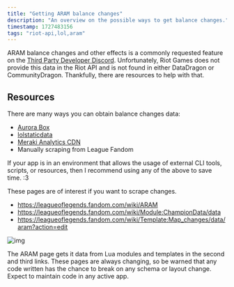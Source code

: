 ```yaml
---
title: "Getting ARAM balance changes"
description: "An overview on the possible ways to get balance changes."
timestamp: 1727483156
tags: "riot-api,lol,aram"
---
```


ARAM balance changes and other effects is a commonly requested feature on the [Third Party Developer Discord](https://discord.gg/riotgamesdevrel). Unfortunately, Riot Games does not provide this data in the Riot API and is not found in either DataDragon or CommunityDragon. Thankfully, there are resources to help with that.

## Resources

There are many ways you can obtain balance changes data:

- [Aurora Box](https://github.com/BlossomiShymae/AuroraBox)
- [lolstaticdata](https://github.com/meraki-analytics/lolstaticdata)
- [Meraki Analytics CDN](http://cdn.merakianalytics.com/riot/lol/resources/latest/en-US/champions.json)
- Manually scraping from League Fandom

If your app is in an environment that allows the usage of external CLI tools, scripts, or resources, then I recommend using any of the above to save time. :3

These pages are of interest if you want to scrape changes.
- https://leagueoflegends.fandom.com/wiki/ARAM
- https://leagueoflegends.fandom.com/wiki/Module:ChampionData/data
- https://leagueoflegends.fandom.com/wiki/Template:Map_changes/data/aram?action=edit

![img](img/league-fandom-aram.png)

The ARAM page gets it data from Lua modules and templates in the second and third links. These pages are always changing, so be warned that any code written has the chance to break on any schema or layout change. Expect to maintain code in any active app.